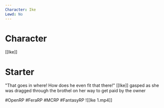 ```yaml
---
Character: Ike
Lewd: No
---
```

# Character
[[Ike]]

# Starter
"That goes in where! How does he even fit that there!" [[Ike]] gasped as she was dragged through the brothel on her way to get paid by the owner

#OpenRP #FeraRP #MCRP #FantasyRP 
![[Ike 1.mp4]]